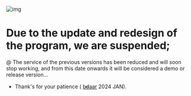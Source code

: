 ![img](https://github.com/bdaar/Anti-Sanction/blob/main/UI-UX/update.png)

# Due to the update and redesign of the program, we are suspended;

@ The service of the previous versions has been reduced and will soon stop working, and from this date onwards it will be considered a demo or release version...

+ Thank's for your patience ( [b̴d̴aar](https://github.com/bdaar) 2024 JAN).
